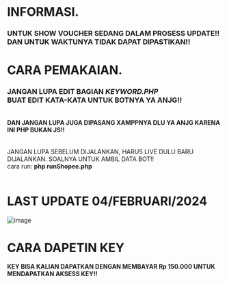 # INFORMASI.
<H3><b>UNTUK SHOW VOUCHER SEDANG DALAM PROSESS UPDATE!!<br>DAN UNTUK WAKTUNYA TIDAK DAPAT DIPASTIKAN!!</b></H3>

# CARA PEMAKAIAN.
<h3>JANGAN LUPA EDIT BAGIAN <i>KEYWORD.PHP</i><br>BUAT EDIT KATA-KATA UNTUK BOTNYA YA ANJG!!</H3><br>
<b>DAN JANGAN LUPA JUGA DIPASANG XAMPPNYA DLU YA ANJG KARENA INI PHP BUKAN JS!!</b><br>
<br><br>
JANGAN LUPA SEBELUM DIJALANKAN, HARUS LIVE DULU BARU DIJALANKAN. SOALNYA UNTUK AMBIL DATA BOT!!<br>
cara run: <b>php runShopee.php</b><br><br>

# LAST UPDATE 04/FEBRUARI/2024
![image](https://github.com/fikrimuhamad/auto-komen-shopee/assets/25825165/1bd8add1-962c-44f0-a120-f043082fc3cd)

#
# CARA DAPETIN KEY
<b>KEY BISA KALIAN DAPATKAN DENGAN MEMBAYAR Rp 150.000 UNTUK MENDAPATKAN AKSESS KEY!!</b>
